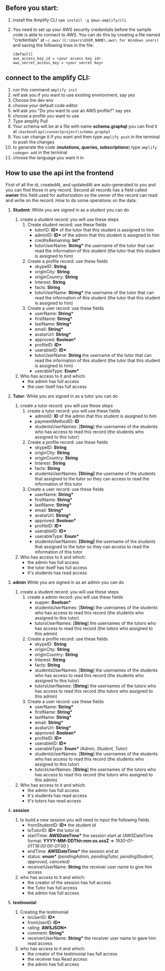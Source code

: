 ## Before you start:
1. install the Amplify CLI `npm install -g @aws-amplify/cli`

2. You need to set up your AWS security credentials before the sample code is able
to connect to AWS. You can do this by creating a file named "credentials" at `~/.aws/` 
`(C:\Users\USER_NAME\.aws\ for Windows users)` and saving the following lines in the file:

    ```
    [default]
    aws_access_key_id = <your access key id>
    aws_secret_access_key = <your secret key>
    ```
## connect to the amplify CLI:
1. run this command `amplify init`
2. will ask you if you want to use existing environment, say yes
3. Choose the dev env
4. choose your default code editor
5. will ask you "Do you want to use an AWS profile?" say yes
6. choose a profile you want to use
7. Type amplify Pull
8. Your schema will be at a file with name __schema.graphql__ you can find it at *`\backend\api\connectproject\schema.graphql`* 
9. You can change it if you want and then type `amplify push` in the terminal to push the changes
10. to generate the code (__mutations, queries, subscriptions__) type `amplify codegen add` in the terminal
11. choose the language you want it in



## How to use the api int the frontend
First of all the id, createdAt, and updatedAt are auto-generated to you and you can find those in any record.
Second all records has a field called __owner__ this field used for authorization so the owner of the record can read and write on the record.
How to do some operations on the data:
1. __Student__:
    While you are signed in as a student you can do
    1. create a student record: you will use these steps
        1. Create student record: use these fields 
            - tutorID: __ID*__ of the tutor that this student is assigned to him
            - adminID: __ID*__ of the admin that this student is assigned to him
            - creditsRemaining: __Int*__
            - tutorUserName: __String*__ the username of the tutor that can read the information of this student (the tutor that this student is assigned to him)
        2. Create a profile record: use these fields
            - skypeID: __String__
            - originCity: __String__
            - originCountry: __String__
            - Interest: __String__
            - facts: __String__
            - tutorUserName: __String*__ the username of the tutor that can read the information of this student (the tutor that this student is assigned to him)
        3. Create a user record: use these fields
            - userName: __String*__
            - firstName: __String*__
            - lastName: __String*__
            - email: __String*__
            - avatarUrl: __String*__
            - approved: __Boolean*__
            - profileID: __ID*__
            - userableID: __ID*__
            - tutorUserName: __String__ the username of the tutor that can read the information of this student (the tutor that this student is assigned to him)
            - userableType: __Enum*__
    2. Who has access to it and which:
        - the admin has full access 
        - the user itself has full access
2. __Tutor__:
    While you are signed in as a tutor you can do
    1. create a tutor record: you will use these steps
        1. create a tutor record: you will use these fields
            - adminID: __ID__ of the admin that this student is assigned to him
            - paymentMethodID: __ID__
            - studentsUserNames: [__String__] the usernames of the students who has access to read this record (the students who assigned to this tutor)
        2. Create a profile record: use these fields
            - skypeID: __String__
            - originCity: __String__
            - originCountry: __String__
            - Interest: __String__
            - facts: __String__
            - studentsUserNames: __[String]__ the username of the students that assigned to the tutor so they can access to read the information of this tutor
        3. Create a user record: use these fields
            - userName: __String*__
            - firstName: __String*__
            - lastName: __String*__
            - email: __String*__
            - avatarUrl: __String*__
            - approved: __Boolean*__
            - profileID: __ID*__
            - userableID: __ID*__
            - userableType: __Enum*__
            - studentsUserNames: __[String]__ the username of the students that assigned to the tutor so they can access to read the information of this tutor
    2. Who has access to it and which:
        - the admin has full access 
        - the tutor itself has full access
        - It's students has read access
3. __admin__
     While you are signed in as an admin you can do
    1. create a student record: you will use these steps
        1. create a admin record: you will use these fields
            - supper: __Boolean*__
            - studentsUserNames: [__String__] the usernames of the students who has access to read this record (the students who assigned to this tutor)
            - tutorsUserNames: [__String__] the usernames of the tutors who has access to read this record (the tutors who assigned to this admin)
        2. Create a profile record: use these fields
            - skypeID: __String__
            - originCity: __String__
            - originCountry: __String__
            - Interest: __String__
            - facts: __String__
            - studentsUserNames: [__String__] the usernames of the students who has access to read this record (the students who assigned to this tutor)
            - tutorsUserNames: [__String__] the usernames of the tutors who has access to read this record (the tutors who assigned to this admin)
        3. Create a user record: use these fields
            - userName: __String*__
            - firstName: __String*__
            - lastName: __String*__
            - email: __String*__
            - avatarUrl: __String*__
            - approved: __Boolean*__
            - profileID: __ID*__
            - userableID: __ID*__
            - userableType: __Enum*__ *(Admin, Student, Tutor)*
            - studentsUserNames: [__String__] the usernames of the students who has access to read this record (the students who assigned to this tutor)
            - tutorsUserNames: [__String__] the usernames of the tutors who has access to read this record (the tutors who assigned to this admin)
    2. Who has access to it and which:
        - the admin has full access 
        - It's students has read access
        - It's tutors has read access

3. __session__
    1. to build a new session you will need to input the following fields
        - fromStudentID: __ID*__ the student id
        - toTutorID: __ID*__ the tutor id
        - startTime: __AWSDateTime*__ the session start at (AWSDateTime format: __YYYY-MM-DDThh:mm:ss.sssZ__ => *1930-01-01T16:00:00-07:00* )
        - endTime: __AWSDateTime*__ the session end at 
        - status: __enum*__ *(pendingAdmin, pendingTutor, pendingStudent, approved, canceled)*
        - receiverUserName: __String__ the receiver user name to give him access
    2. who has access to it and which:
        - the creator of the session has full access
        - the Tutor has full access
        - the admin has full access

4. __testimonial__
    1. Creating the testimonial
        - toUserID: __ID*__
        - fromUserID: __ID*__
        - rating: __AWSJSON*__
        - comment: __String*__
        - receiverUserName: __String*__ the receiver user name to gave him read access
    2. who has access to it and which:
        - the creator of the testimonial has full access
        - the receiver has Read access
        - the admin has full access